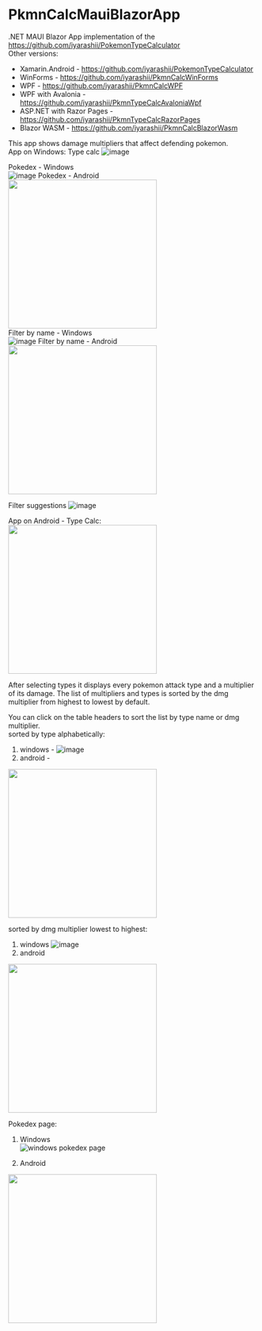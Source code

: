 # PkmnCalcMauiBlazorApp
.NET MAUI Blazor App implementation of the https://github.com/iyarashii/PokemonTypeCalculator  
Other versions:
- Xamarin.Android - https://github.com/iyarashii/PokemonTypeCalculator
- WinForms - https://github.com/iyarashii/PkmnCalcWinForms
- WPF - https://github.com/iyarashii/PkmnCalcWPF
- WPF with Avalonia - https://github.com/iyarashii/PkmnTypeCalcAvaloniaWpf
- ASP.NET with Razor Pages - https://github.com/iyarashii/PkmnTypeCalcRazorPages
- Blazor WASM - https://github.com/iyarashii/PkmnCalcBlazorWasm

This app shows damage multipliers that affect defending pokemon.  
App on Windows:
Type calc
![image](https://user-images.githubusercontent.com/38395954/196004141-13c05d37-5737-408d-99ad-168bcc4dd029.png)

Pokedex - Windows  
![image](https://user-images.githubusercontent.com/38395954/219704402-e4b35c7d-5bac-473f-8331-b467ac28c5c2.png)
Pokedex - Android  
<img src="https://user-images.githubusercontent.com/38395954/219873361-a69fe4b9-d72b-4ed7-9fdd-32ba2ad8c0a7.png" width="300">  
Filter by name - Windows  
![image](https://user-images.githubusercontent.com/38395954/219704582-769a4813-ccf1-497b-aa89-387702fd96d8.png)
Filter by name - Android    
<img src="https://user-images.githubusercontent.com/38395954/219873376-2d709345-f0fd-4de1-9941-558099e0d0f5.png" width="300">

Filter suggestions
![image](https://user-images.githubusercontent.com/38395954/219704763-42f4beac-12b6-467f-b31e-1e6b2669bba3.png)


App on Android - Type Calc:  
<img src="https://user-images.githubusercontent.com/38395954/196034384-ccd88503-d719-4dcf-977e-867e0a3055f3.png" width="300">

After selecting types it displays every pokemon attack type and a multiplier of its damage. The list of multipliers and types is sorted by the dmg multiplier from highest to lowest by default.

You can click on the table headers to sort the list by type name or dmg multiplier.  
sorted by type alphabetically:
1. windows -
![image](https://user-images.githubusercontent.com/38395954/196034145-c2726896-2483-4ab1-a3fd-a502de26897c.png)
2. android -
<img src="https://user-images.githubusercontent.com/38395954/196034623-68fa60bb-eac6-4ba1-97b0-46e900c7f118.png" width="300">


sorted by dmg multiplier lowest to highest:
1. windows
![image](https://user-images.githubusercontent.com/38395954/196034178-67a29055-b5db-4738-a112-46799a17098d.png)
2. android
<img src="https://user-images.githubusercontent.com/38395954/196034674-bfcd4106-4055-4819-ba38-cb50158d7967.png" width="300">

Pokedex page:  
1. Windows  
![windows pokedex page](https://user-images.githubusercontent.com/38395954/201537004-15e855d2-93ab-44f2-9124-a519ccdeea46.png)

2. Android  
<img src="https://user-images.githubusercontent.com/38395954/197001907-b3d19560-5689-4de9-b311-d9486be87d95.png" width="300">
